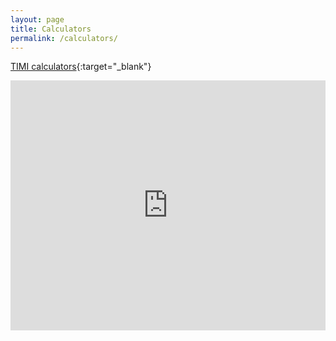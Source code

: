 ```yaml
---
layout: page
title: Calculators
permalink: /calculators/
---
```


[TIMI calculators](https://timibiostat.shinyapps.io/calculators/){:target="_blank"} 



<iframe height="400" width="100%" frameborder="no" src="https://timibiostat.shinyapps.io/calculators/"> </iframe>